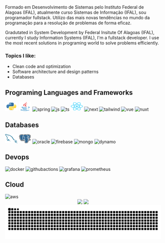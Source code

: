 Formado em Desenvolvimento de Sistemas pelo Instituto Federal de Alagoas (IFAL), atualmente curso Sistemas de Informação (IFAL), sou programador fullstack. Utilizo das mais novas tendências no mundo da programação para a resolução de problemas de forma eficaz.

Gradutated in System Development by Federal Insitute Of Alagoas (IFAL), currently I study Information Systems (IFAL), I'm a fullstack developer. I use the most recent solutions in programing world to solve problems efficiently.
### Topics I like:
* Clean code and optimization
* Software architecture and design patterns
* Databases

## Programing Languages and Frameworks
<div>
    <img alt="python" height="30" width="40" src="https://github.com/devicons/devicon/blob/master/icons/python/python-original.svg"/>
    <img alt="java" height="30" width="40" src="https://github.com/devicons/devicon/blob/master/icons/java/java-original.svg"/>
    <img alt="spring" height="30" width="40" src="https://cdn.jsdelivr.net/gh/devicons/devicon@latest/icons/spring/spring-original.svg" />
    <img alt="js" height="30" width="40" src="https://cdn.jsdelivr.net/gh/devicons/devicon@latest/icons/javascript/javascript-original.svg" />
    <img alt="ts" height="30" width="40" src="https://cdn.jsdelivr.net/gh/devicons/devicon@latest/icons/typescript/typescript-original.svg" />
    <img alt="react" height="30" width="40" src="https://github.com/devicons/devicon/blob/master/icons/react/react-original.svg"/>
    <img alt="next" height="30" width="40" src="https://cdn.jsdelivr.net/gh/devicons/devicon@latest/icons/nextjs/nextjs-original.svg" />
    <img alt="tailwind" height="30" width="40" src="https://cdn.jsdelivr.net/gh/devicons/devicon@latest/icons/tailwindcss/tailwindcss-original.svg" />
    <img alt="vue" height="30" width="40" src="https://cdn.jsdelivr.net/gh/devicons/devicon@latest/icons/vuejs/vuejs-original.svg" />
    <img alt="nuxt" height="30" width="40" src="https://cdn.jsdelivr.net/gh/devicons/devicon@latest/icons/nuxtjs/nuxtjs-original.svg" />
</div>

## Databases
<div>
    <img alt="mysql" height="30" width="40" src="https://github.com/devicons/devicon/blob/master/icons/mysql/mysql-original.svg"/>
    <img alt="postgresql" height="30" width="40" src="https://github.com/devicons/devicon/blob/master/icons/postgresql/postgresql-original.svg"/>
    <img alt="oracle" height="40" width="40" src="https://cdn.jsdelivr.net/gh/devicons/devicon@latest/icons/oracle/oracle-original.svg" />
    <img alt="firebase" height="45" width="40" src="https://cdn.jsdelivr.net/gh/devicons/devicon@latest/icons/firebase/firebase-original-wordmark.svg" />
    <img alt="mongo" height="45" width="40" src="https://cdn.jsdelivr.net/gh/devicons/devicon@latest/icons/mongodb/mongodb-original-wordmark.svg" />
    <img alt="dynamo" height="45" width="40" src="https://cdn.jsdelivr.net/gh/devicons/devicon@latest/icons/dynamodb/dynamodb-original.svg" />
</div>

## Devops
<div>
    <img alt="docker" height="35" width="40" src="https://cdn.jsdelivr.net/gh/devicons/devicon@latest/icons/docker/docker-original.svg" />
    <img alt="githubactions" height="30" width="40" src="https://cdn.jsdelivr.net/gh/devicons/devicon@latest/icons/githubactions/githubactions-original.svg" />
    <img alt="grafana" height="30" width="40" src="https://cdn.jsdelivr.net/gh/devicons/devicon@latest/icons/grafana/grafana-original.svg" />
    <img alt="prometheus" height="30" width="40" src="https://cdn.jsdelivr.net/gh/devicons/devicon@latest/icons/prometheus/prometheus-original.svg" />
</div>

## Cloud
<div>
    <img alt="aws" height="30" width="40" src="https://cdn.jsdelivr.net/gh/devicons/devicon@latest/icons/amazonwebservices/amazonwebservices-original-wordmark.svg" />
</div>

<div align="center">
    <a href="https://github.com/luizzvinicius"></a>
        <img height="190em" src="https://github-readme-stats.vercel.app/api?username=luizzvinicius&show_icons=true&theme=neon&include_all_commits=true&count_private=true"/>
        <img height="190em" src="https://github-readme-stats.vercel.app/api/top-langs/?username=luizzvinicius&layout=donut&langs_count=7&theme=neon"/>
</div>
<picture>
  <source media="(prefers-color-scheme: dark)" srcset="https://raw.githubusercontent.com/luizzvinicius/luizzvinicius/output/github-contribution-grid-snake-dark.svg">
  <source media="(prefers-color-scheme: light)" srcset="https://raw.githubusercontent.com/luizzvinicius/luizzvinicius/output/github-contribution-grid-snake.svg">
  <img alt="github contribution grid snake animation" src="https://raw.githubusercontent.com/luizzvinicius/luizzvinicius/output/github-contribution-grid-snake.svg">
</picture>
